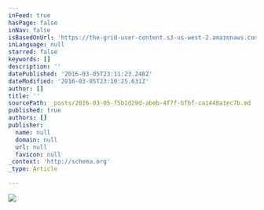 ```yaml
---
inFeed: true
hasPage: false
inNav: false
isBasedOnUrl: 'https://the-grid-user-content.s3-us-west-2.amazonaws.com/69bb59ef-d841-4df8-9cf0-6bb3424767b8.png'
inLanguage: null
starred: false
keywords: []
description: ''
datePublished: '2016-03-05T23:11:23.248Z'
dateModified: '2016-03-05T23:10:25.631Z'
author: []
title: ''
sourcePath: _posts/2016-03-05-f5b1d29d-abeb-4f7f-bf6f-ca1448a1ec7b.md
published: true
authors: []
publisher:
  name: null
  domain: null
  url: null
  favicon: null
_context: 'http://schema.org'
_type: Article

---
```

![](https://s3-us-west-2.amazonaws.com/the-grid-img/p/87e84b5e63f0183f8a0d3ebcc1ca5ebd716d35ed.png)